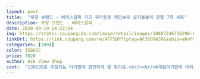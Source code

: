```yaml
---
layout: post 
title:  "쿠팡 브랜드 - 베이스알파 키즈 유아동용 레인보우 골지돌돌이 양말 7족 세트" 
description: 쿠팡 브랜드 - 베이스알파  ..
date: 2020-09-19 14:22:54 
img: https://static.coupangcdn.com/image/retail/images/10887246716296-0550c63e-be08-4ae6-9a98-4a7e9136f101.jpg 
linkUrl: https://link.coupang.com/re/AFFSDP?lptag=AF3600438&subid=ahnPublicAsk&pageKey=319686220&itemId=1022556963&vendorItemId=5462968388&traceid=V0-113-c4f0eeb98aeaa023 
categories: [1004] 
color: 35B62C 
price: 7820 
author: Ask View Shop 
cont:  "130135로 추정되는 아가발에 편안하게 잘 맞아요.<br/><br/>6개월아기한테 아직은 커요<br/>빨아도 변함없었으면 좋겠어요.<br/><br/>색도 예쁘고 맘에 드네요.<br/><br/>색상도 화면과 같네요<br/>얇지도 두껍지도 않아 좋구요<br/>워낙 유아 양말이 어른 양말보다도 비싼데<br/>일단 과대포장이 아닌 점 칭찬합니다.<br/> 그 플라스틱 실같은 거 쇠 집게? 없어서 너무 좋아요.<br/><br/>저렴히 잘 구입한듯 합니다<br/>쨍쨍한 맛이 없어서 신다보니 좀 헐거워지고 늘어나네요 ㅠㅠ<br/>" 
---
```

